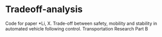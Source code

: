 # Tradeoff-analysis
Code for paper *Li, X. Trade-off between safety, mobility and stability in automated vehicle following control. Transportation Research Part B
